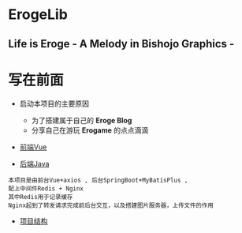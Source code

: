 # ErogeLib

 Life is Eroge - A Melody in Bishojo Graphics -
---
# 写在前面 

- 启动本项目的主要原因
    - 为了搭建属于自己的 <b>Eroge Blog</b>
    - 分享自己在游玩 <b>Erogame</b> 的点点滴滴

- <a href="https://github.com/Nakpa/ErogeLib-vue">前端Vue</a>

- <a href="https://github.com/Nakpa/erogeLib-Springboot">后端Java</a>

```
本项目是由前台Vue+axios , 后台SpringBoot+MyBatisPlus , 
配上中间件Redis + Nginx
其中Redis用于记录缓存
Nginx起到了转发请求完成前后台交互，以及搭建图片服务器，上传文件的作用
```

- <a href="">项目结构</a>
 
